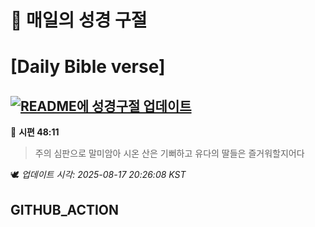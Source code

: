 # 🙏 매일의 성경 구절
# [Daily Bible verse]
## [![README에 성경구절 업데이트](https://github.com/DONGSUKA/first_test/actions/workflows/update-readme-bible.yml/badge.svg)](https://github.com/DONGSUKA/first_test/actions/workflows/update-readme-bible.yml)
<!-- START_BIBLE_VERSE -->
📖 **시편 48:11**
> 주의 심판으로 말미암아 시온 산은 기뻐하고 유다의 딸들은 즐거워할지어다

🕊️ _업데이트 시각: 2025-08-17 20:26:08 KST_
  <!-- END_BIBLE_VERSE -->
## GITHUB_ACTION
